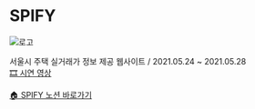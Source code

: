 # SPIFY
![로고](https://user-images.githubusercontent.com/61124319/132126181-c2c0388f-ee4d-4547-871b-aeb91fd02901.PNG)

서울시 주택 실거래가 정보 제공 웹사이트 / 2021.05.24 ~ 2021.05.28 <br>
[🎞 시연 영상](https://www.youtube.com/watch?v=sSeZkRZYlNw&ab_channel=YoungjuLee)

[:house: SPIFY 노션 바로가기](https://spify.notion.site/SPIFY-1db44be8a9a24d3aa40767ddcc95529a)

